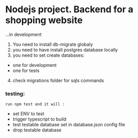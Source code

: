 # Nodejs project. Backend for a shopping website

...in development

1. You need to install db-migrate globaly
2. you need to have install postgres database locally
3. you need to set create databases:  
 - one for development 
 - one for tests
4. check migrations folder for sqls commands 

### testing: 
    run npm test and it will :

- set ENV to test
- trigger typescript to build
- test testable database set in database.json config file
- drop testable database
